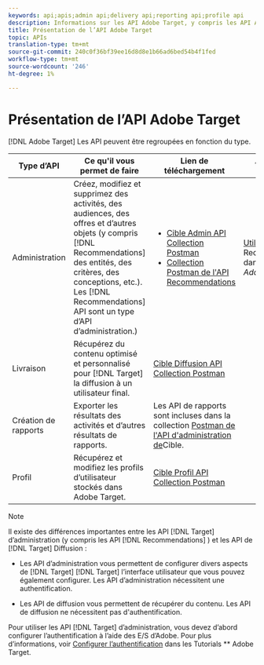 ```yaml
---
keywords: api;apis;admin api;delivery api;reporting api;profile api
description: Informations sur les API Adobe Target, y compris les API Admin, Diffusion, Rapports et Profil.
title: Présentation de l’API Adobe Target
topic: APIs
translation-type: tm+mt
source-git-commit: 240c0f36bf39ee16d8d8e1b66ad6bed54b4f1fed
workflow-type: tm+mt
source-wordcount: '246'
ht-degree: 1%

---
```



# Présentation de l’API Adobe Target

[!DNL Adobe Target] Les API peuvent être regroupées en fonction du type.

| Type d’API | Ce qu&#39;il vous permet de faire | Lien de téléchargement | Autres liens utiles |
| --- | --- | --- |--- |
| Administration | Créez, modifiez et supprimez des activités, des audiences, des offres et d’autres objets (y compris [!DNL Recommendations] des entités, des critères, des conceptions, etc.). Les [!DNL Recommendations] API sont un type d’API d’administration.) | <UL><li>[Cible Admin API Collection Postman](https://developers.adobetarget.com/api/#admin-postman-collection)</li><li>[Collection Postman de l&#39;API Recommendations](https://developers.adobetarget.com/api/recommendations/#section/Postman)</li></ul> | [Utilisation des API](https://docs.adobe.com/content/help/en/target-learn/recommendations-api-tutorial/recs-api-overview.html) Recommendations dans les Tutorials *Adobe Target* |
| Livraison | Récupérez du contenu optimisé et personnalisé pour [!DNL Target] la diffusion à un utilisateur final. | [Cible Diffusion API Collection Postman](https://developers.adobetarget.com/api/delivery-api/#section/Getting-Started/Postman-Collection) |  |
| Création de rapports | Exporter les résultats des activités et d’autres résultats de rapports. | Les API de rapports sont incluses dans la collection [Postman de l&#39;API d&#39;administration de](https://developers.adobetarget.com/api/#admin-postman-collection)Cible. |  |
| Profil | Récupérez et modifiez les profils d’utilisateur stockés dans Adobe Target. | [Cible Profil API Collection Postman](https://developers.adobetarget.com/api/#profiles) |  |

>[!NOTE]
>
>Il existe des différences importantes entre les API [!DNL Target] d’administration (y compris les API [!DNL Recommendations] ) et les API de [!DNL Target] Diffusion :
>
>* Les API d’administration vous permettent de configurer divers aspects de [!DNL Target] [!DNL Target] l’interface utilisateur que vous pouvez également configurer. Les API d’administration nécessitent une authentification.
   >
   >
* Les API de diffusion vous permettent de récupérer du contenu. Les API de diffusion ne nécessitent pas d&#39;authentification.
>
>
Pour utiliser les API [!DNL Target] d’administration, vous devez d’abord configurer l’authentification à l’aide des E/S d’Adobe. Pour plus d’informations, voir [Configurer l’authentification](https://docs.adobe.com/content/help/en/target-learn/tutorials/apis/configure-io-target-integration.html) dans les Tutorials ** Adobe Target.
